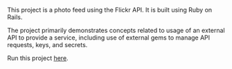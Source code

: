 
This project is a photo feed using the Flickr API. It is built using Ruby on Rails.

The project primarily demonstrates concepts related to usage of an external API to provide a service, including use of external gems to manage API requests, keys, and secrets.

Run this project [here](https://serene-escarpment-39462.herokuapp.com/).
